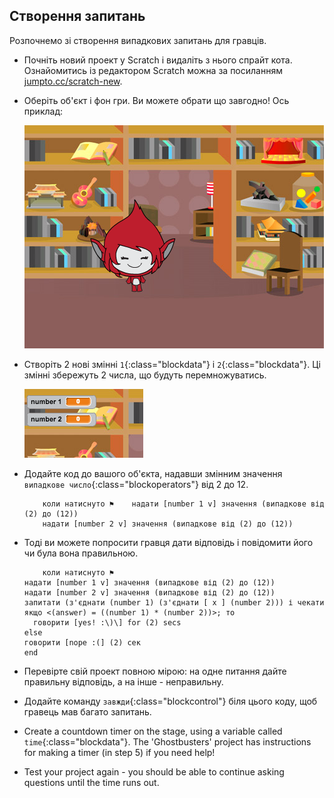 ## Створення запитань

Розпочнемо зі створення випадкових запитань для гравців.

+ Почніть новий проект у Scratch і видаліть з нього спрайт кота. Ознайомитись із редактором Scratch можна за посиланням <a href="http://jumpto.cc/scratch-new" target="_blank">jumpto.cc/scratch-new</a>.

+ Оберіть об'єкт і фон гри. Ви можете обрати що завгодно! Ось приклад:
    
    ![screenshot](images/brain-setting.png)

+ Створіть 2 нові змінні `1`{:class="blockdata"} і `2`{:class="blockdata"}. Ці змінні збережуть 2 числа, що будуть перемножуватись.
    
    ![screenshot](images/brain-variables.png)

+ Додайте код до вашого об'єкта, надавши змінним значення ` випадкове число`{:class="blockoperators"} від 2 до 12.
    
    ```blocks
        коли натиснуто ⚑    надати [number 1 v] значення (випадкове від (2) до (12))
        надати [number 2 v] значення (випадкове від (2) до (12))
    ```

+ Тоді ви можете попросити гравця дати відповідь і повідомити його чи була вона правильною.
    
    ```blocks
        коли натиснуто ⚑
    надати [number 1 v] значення (випадкове від (2) до (12))
    надати [number 2 v] значення (випадкове від (2) до (12))
    запитати (з'єднати (number 1) (з'єднати [ x ] (number 2))) і чекати
    якщо <(answer) = ((number 1) * (number 2))>; то 
      говорити [yes! :\)\] for (2) secs
    else
    говорити [nope :(] (2) сек
    end
    ```

+ Перевірте свій проект повною мірою: на одне питання дайте правильну відповідь, а на інше - неправильну.

+ Додайте команду `завжди`{:class="blockcontrol"} біля цього коду, щоб гравець мав багато запитань.

+ Create a countdown timer on the stage, using a variable called `time`{:class="blockdata"}. The 'Ghostbusters' project has instructions for making a timer (in step 5) if you need help!

+ Test your project again - you should be able to continue asking questions until the time runs out.
